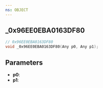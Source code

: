 ```yaml
---
ns: OBJECT
---
```

## _0x96EE0EBA0163DF80

```c
// 0x96EE0EBA0163DF80
void _0x96EE0EBA0163DF80(Any p0, Any p1);
```


## Parameters
* **p0**: 
* **p1**: 

